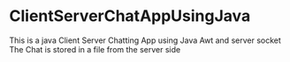 # ClientServerChatAppUsingJava
This is a java Client Server Chatting App using Java Awt and server socket
The Chat is stored in a file from the server side
